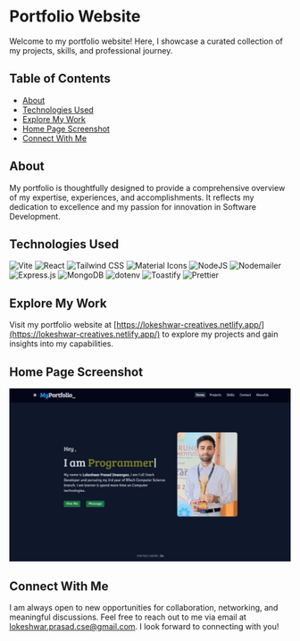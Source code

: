 # Portfolio Website

Welcome to my portfolio website! Here, I showcase a curated collection of my projects, skills, and professional journey.

## Table of Contents

- [About](#about)
- [Technologies Used](#technologies-used)
- [Explore My Work](#explore-my-work)
- [Home Page Screenshot](#home-page-screenshot)
- [Connect With Me](#connect-with-me)

## About

My portfolio is thoughtfully designed to provide a comprehensive overview of my expertise, experiences, and accomplishments. It reflects my dedication to excellence and my passion for innovation in Software Development.

## Technologies Used

![Vite](https://img.shields.io/badge/Vite-%230A0A0A.svg?style=for-the-badge&logo=vite&logoColor=white)
![React](https://img.shields.io/badge/react-%2320232a.svg?style=for-the-badge&logo=react&logoColor=%2361DAFB)
![Tailwind CSS](https://img.shields.io/badge/tailwindcss-%2338B2AC.svg?style=for-the-badge&logo=tailwind-css&logoColor=white)
![Material Icons](https://img.shields.io/badge/Material%20Icons-%230081CB.svg?style=for-the-badge&logo=material-design-icons&logoColor=white)
![NodeJS](https://img.shields.io/badge/node.js-6DA55F?style=for-the-badge&logo=node.js&logoColor=white)
![Nodemailer](https://img.shields.io/badge/Nodemailer-%2324CCB9.svg?style=for-the-badge&logo=nodemailer&logoColor=white)
![Express.js](https://img.shields.io/badge/express.js-%23404d59.svg?style=for-the-badge&logo=express&logoColor=%2361DAFB)
![MongoDB](https://img.shields.io/badge/MongoDB-%234ea94b.svg?style=for-the-badge&logo=mongodb&logoColor=white)
![dotenv](https://img.shields.io/badge/dotenv-%23000000.svg?style=for-the-badge&logo=dotenv&logoColor=white)
![Toastify](https://img.shields.io/badge/react__toastify-%23575d5d.svg?style=for-the-badge&logo=react&logoColor=white)
![Prettier](https://img.shields.io/badge/Prettier-%234B32C3.svg?style=for-the-badge&logo=prettier&logoColor=white)

## Explore My Work

Visit my portfolio website at [https://lokeshwar-creatives.netlify.app/](https://lokeshwar-creatives.netlify.app/) to explore my projects and gain insights into my capabilities.

## Home Page Screenshot

![Home Page Screenshot](frontend/public/images/screenshots/homepage.jpg)

## Connect With Me

I am always open to new opportunities for collaboration, networking, and meaningful discussions. Feel free to reach out to me via email at lokeshwar.prasad.cse@gmail.com. I look forward to connecting with you!
